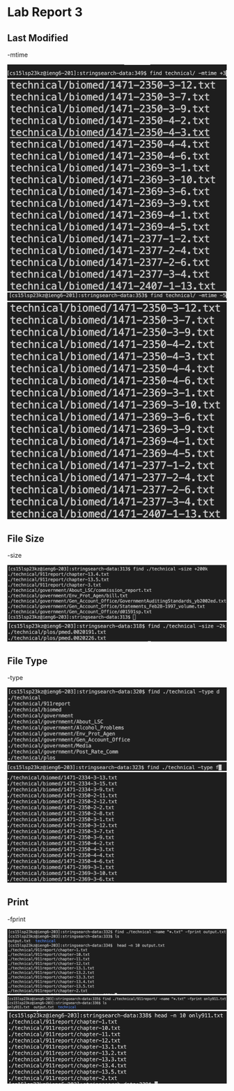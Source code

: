 # Lab Report 3

## Last Modified
-mtime

![Image](Lab3-mtime.png)
![Image](Lab3-mtime2.png)
![Image](Lab3-mtime3.png)
![Image](Lab3-mtime4.png)

## File Size
-size

![Image](Lab3-size.png)
![Image](Lab3-size2.png)
## File Type
-type

![Image](Lab3-type.png)
![Image](Lab3-type2.png)
![Image](Lab3-type3.png)

## Print
-fprint

![Image](Lab3-fprint.png)
![Image](Lab3-fprint2.png)
![Image](Lab3-fprint3.png)
